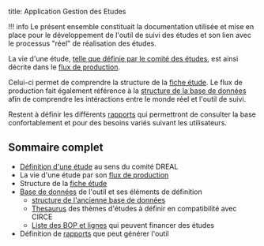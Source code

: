 title: Application Gestion des Etudes

!!! info
    Le présent ensemble constituait la documentation utilisée et mise en place pour le développement de l'outil de suivi des études et son lien avec le processus "réel" de réalisation des études.

La vie d'une étude, [telle que définie par le comité des études](definition-etude), est ainsi décrite dans le [flux de production](./flux-production).

Celui-ci permet de comprendre la structure de la [fiche étude](./fiche-etude).
Le flux de production fait également référence à la [structure de la base de données](./base-de-donnees) afin de comprendre les intéractions entre le monde réel et l'outil de suivi.

Restent à définir les différents [rapports](./rapports) qui permettront de consulter la base confortablement et pour des besoins variés suivant les utilisateurs.

## Sommaire complet

* [Définition d'une étude](./definition-etude) au sens du comité DREAL
* La vie d'une étude par son [flux de production](./flux-production)
* Structure de la [fiche étude](./fiche-etude)
* [Base de données](./base-de-donnees) de l'outil et ses éléments de définition
   * [structure de l'ancienne base de données](./database)
   * [Thesaurus](./thesaurus) des thèmes d'études à définir en compatibilité avec CIRCE
   * [Liste des BOP et lignes](./liste-bop-etudes) qui peuvent financer des études
* Définition de [rapports](./rapports) que peut générer l'outil
